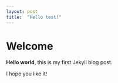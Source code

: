```yaml
---
layout: post
title:  "Hello test!"
---
```


# Welcome

**Hello world**, this is my first Jekyll blog post.

I hope you like it!
